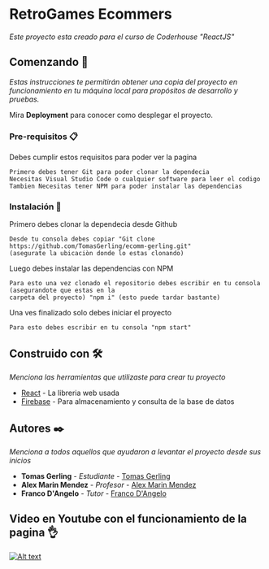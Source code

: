 # RetroGames Ecommers

_Este proyecto esta creado para el curso de Coderhouse "ReactJS"_

## Comenzando 🚀

_Estas instrucciones te permitirán obtener una copia del proyecto en funcionamiento en tu máquina local para propósitos de desarrollo y pruebas._

Mira **Deployment** para conocer como desplegar el proyecto.


### Pre-requisitos 📋

Debes cumplir estos requisitos para poder ver la pagina

```
Primero debes tener Git para poder clonar la dependecia
Necesitas Visual Studio Code o cualquier software para leer el codigo
Tambien Necesitas tener NPM para poder instalar las dependencias
```

### Instalación 🔧

Primero debes clonar la dependecia desde Github

```
Desde tu consola debes copiar "Git clone https://github.com/TomasGerling/ecomm-gerling.git" 
(asegurate la ubicaciòn donde lo estas clonando)
```

Luego debes instalar las dependencias con NPM

```
Para esto una vez clonado el repositorio debes escribir en tu consola (asegurandote que estas en la
carpeta del proyecto) "npm i" (esto puede tardar bastante)
```

Una ves finalizado solo debes iniciar el proyecto
```
Para esto debes escribir en tu consola "npm start"
```

## Construido con 🛠️

_Menciona las herramientas que utilizaste para crear tu proyecto_

* [React](https://reactjs.org/) - La libreria web usada
* [Firebase](https://firebase.google.com/) - Para almacenamiento y consulta de la base de datos


## Autores ✒️

_Menciona a todos aquellos que ayudaron a levantar el proyecto desde sus inicios_

* **Tomas Gerling** - *Estudiante* - [Tomas Gerling](https://www.linkedin.com/in/tomas-gerling/)
* **Alex Marin Mendez** - *Profesor* - [Alex Marin Mendez](https://www.linkedin.com/in/alexmarinmendez/)
* **Franco D'Angelo** - *Tutor* - [Franco D'Angelo](https://www.linkedin.com/in/franco-dangelo/)

## Video en Youtube con el funcionamiento de la pagina 👌

[![Alt text](https://img.youtube.com/vi/nQ_ESWfLQcI/0.jpg)](https://www.youtube.com/watch?v=nQ_ESWfLQcI)